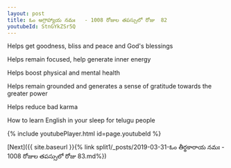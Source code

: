 ```yaml
---
layout: post
title: ఓం అగ్రాహ్యాయ నమః   - 1008 రోజుల తపస్సులో రోజు  82
youtubeId: StnGYkZSr5Q
---
```

 
 
Helps get goodness, bliss and peace and God's blessings
 
Helps remain focused, help generate inner energy 
 
Helps boost physical and mental health 
 
Helps remain grounded and generates a sense of gratitude towards the greater power 
 
Helps reduce bad karma
 
How to learn English in your sleep for telugu people
 
 
 
 


{% include youtubePlayer.html id=page.youtubeId %}
 
[Next]({{ site.baseurl }}{% link split1/_posts/2019-03-31-ఓం తీర్థకారాయ నమః   - 1008 రోజుల తపస్సులో రోజు  83.md%})
 
